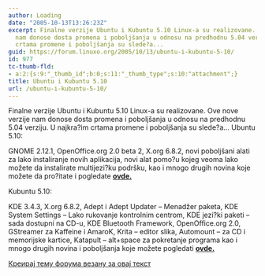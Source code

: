 ```yaml
---
author: Loading
date: "2005-10-13T13:26:23Z"
excerpt: Finalne verzije Ubuntu i Kubuntu 5.10 Linux-a su realizovane. Ove nove verzije
  nam donose dosta promena i poboljšanja u odnosu na predhodnu 5.04 verziju. U najkra?im
  crtama promene i poboljšanja su slede?a...
guid: https://forum.linuxo.org/2005/10/13/ubuntu-i-kubuntu-5-10/
id: 977
tc-thumb-fld:
- a:2:{s:9:"_thumb_id";b:0;s:11:"_thumb_type";s:10:"attachment";}
title: Ubuntu i Kubuntu 5.10
url: /ubuntu-i-kubuntu-5-10/
---
```

Finalne verzije Ubuntu i Kubuntu 5.10 Linux-a su realizovane. Ove nove verzije nam donose dosta promena i poboljšanja u odnosu na predhodnu 5.04 verziju. U najkra?im crtama promene i poboljšanja su slede?a&#8230;<!--break--> Ubuntu 5.10: 

GNOME 2.12.1, OpenOffice.org 2.0 beta 2, X.org 6.8.2, novi poboljšani alati za lako instaliranje novih aplikacija, novi alat pomo?u kojeg veoma lako možete da instalirate multijezi?ku podršku, kao i mnogo drugih novina koje možete da pro?itate i pogledate [**ovde.**](http://www.ubuntu.com/newsitems/release510) 

Kubuntu 5.10:

KDE 3.4.3, X.org 6.8.2, Adept i Adept Updater &#8211; Menadžer paketa, KDE System Settings &#8211; Lako rukovanje kontrolnim centrom, KDE jezi?ki paketi &#8211; sada dostupni na CD-u, KDE Bluetooth Framework, OpenOffice.org 2.0, GStreamer za Kaffeine i AmaroK, Krita &#8211; editor slika, Automount &#8211; za CD i memorijske kartice, Katapult &#8211; alt+space za pokretanje programa kao i mnogo drugih novina i poboljšanja koje možete pogledati [**ovde.**](http://kubuntu.org/announcements/breezy-release.php)

[Креирај тему форума везану за овај текст](https://linuxo.org/nova-tema-na-forumu/?se_pid=977)